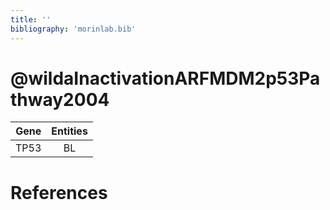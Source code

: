 ```yaml
---
title: ''
bibliography: 'morinlab.bib'
---
```


# @wildaInactivationARFMDM2p53Pathway2004
|Gene|Entities|
|:-:|:-:|
|TP53|BL|

# References

